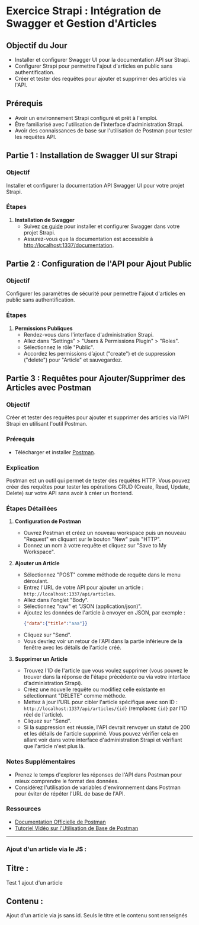 # Exercice Strapi : Intégration de Swagger et Gestion d'Articles

## Objectif du Jour
- Installer et configurer Swagger UI pour la documentation API sur Strapi.
- Configurer Strapi pour permettre l'ajout d'articles en public sans authentification.
- Créer et tester des requêtes pour ajouter et supprimer des articles via l'API.

## Prérequis
- Avoir un environnement Strapi configuré et prêt à l'emploi.
- Être familiarisé avec l'utilisation de l'interface d'administration Strapi.
- Avoir des connaissances de base sur l'utilisation de Postman pour tester les requêtes API.

## Partie 1 : Installation de Swagger UI sur Strapi
### Objectif
Installer et configurer la documentation API Swagger UI pour votre projet Strapi.

### Étapes
1. **Installation de Swagger**
   - Suivez [ce guide](https://strapi.io/blog/strapi-swagger) pour installer et configurer Swagger dans votre projet Strapi.
   - Assurez-vous que la documentation est accessible à [http://localhost:1337/documentation](http://localhost:1337/documentation).

## Partie 2 : Configuration de l'API pour Ajout Public
### Objectif
Configurer les paramètres de sécurité pour permettre l'ajout d'articles en public sans authentification.

### Étapes
1. **Permissions Publiques**
   - Rendez-vous dans l'interface d'administration Strapi.
   - Allez dans "Settings" > "Users & Permissions Plugin" > "Roles".
   - Sélectionnez le rôle "Public".
   - Accordez les permissions d’ajout ("create") et de suppression ("delete") pour "Article" et sauvegardez.


## Partie 3 : Requêtes pour Ajouter/Supprimer des Articles avec Postman
### Objectif
Créer et tester des requêtes pour ajouter et supprimer des articles via l'API Strapi en utilisant l'outil Postman.

### Prérequis
- Télécharger et installer [Postman](https://www.postman.com/downloads/).

### Explication
Postman est un outil qui permet de tester des requêtes HTTP. Vous pouvez créer des requêtes pour tester les opérations CRUD (Create, Read, Update, Delete) sur votre API sans avoir à créer un frontend.

### Étapes Détaillées
1. **Configuration de Postman**
   - Ouvrez Postman et créez un nouveau workspace puis un nouveau "Request" en cliquant sur le bouton "New" puis "HTTP".
   - Donnez un nom à votre requête et cliquez sur "Save to My Workspace".

2. **Ajouter un Article**
   - Sélectionnez "POST" comme méthode de requête dans le menu déroulant.
   - Entrez l'URL de votre API pour ajouter un article : `http://localhost:1337/api/articles`.
   - Allez dans l'onglet "Body".
   - Sélectionnez "raw" et "JSON (application/json)".
   - Ajoutez les données de l'article à envoyer en JSON, par exemple :
     ```json
     {"data":{"title":"aaa"}}
     ```
   - Cliquez sur "Send".
   - Vous devriez voir un retour de l'API dans la partie inférieure de la fenêtre avec les détails de l'article créé.

3. **Supprimer un Article**
   - Trouvez l'ID de l'article que vous voulez supprimer (vous pouvez le trouver dans la réponse de l'étape précédente ou via votre interface d'administration Strapi).
   - Créez une nouvelle requête ou modifiez celle existante en sélectionnant "DELETE" comme méthode.
   - Mettez à jour l'URL pour cibler l'article spécifique avec son ID : `http://localhost:1337/api/articles/{id}` (remplacez `{id}` par l'ID réel de l'article).
   - Cliquez sur "Send".
   - Si la suppression est réussie, l'API devrait renvoyer un statut de 200 et les détails de l'article supprimé. Vous pouvez vérifier cela en allant voir dans votre interface d'administration Strapi et vérifiant que l'article n'est plus là.

### Notes Supplémentaires
- Prenez le temps d'explorer les réponses de l'API dans Postman pour mieux comprendre le format des données.
- Considérez l'utilisation de variables d'environnement dans Postman pour éviter de répéter l'URL de base de l'API.

### Ressources
- [Documentation Officielle de Postman](https://learning.postman.com/docs/getting-started/introduction/)
- [Tutoriel Vidéo sur l'Utilisation de Base de Postman](https://www.youtube.com/watch?v=VywxIQ2ZXw4)

---




### Ajout d'un article via le JS :

## Titre :
Test 1 ajout d'un article

## Contenu :
Ajout d'un article via js sans id. Seuls le titre et le contenu sont renseignés


